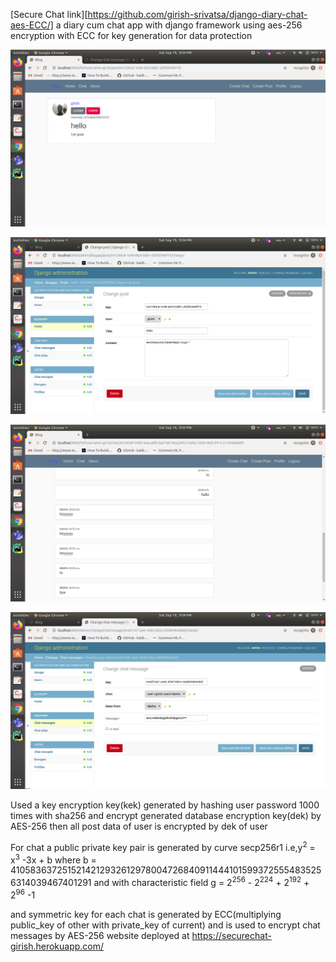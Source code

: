 [Secure Chat link][https://github.com/girish-srivatsa/django-diary-chat-aes-ECC/]
a diary cum chat app with django framework using aes-256 encryption with ECC for key generation for data protection

![HEllo](/images/post.png?raw=true "post on user screen")

![Hello](/images/post_encrypt.png?raw=true "post on database")

![HEllo](/images/chat.png?raw=true "chat on user screen")

![Hello](/images/chat_encrypt.png?raw=true "chat on database")

Used a key encryption key(kek) generated by hashing user password 1000 times with sha256 and encrypt generated database encryption key(dek) by AES-256
then all post data of user is encrypted by dek of user

For chat a public private key pair is generated by curve secp256r1 i.e,y<sup>2</sup> = x<sup>3</sup> -3x + b where b = 41058363725152142129326129780047268409114441015993725554835256314039467401291 and with characteristic field g = 2<sup>256</sup> - 2<sup>224</sup> + 2<sup>192</sup> + 2<sup>96</sup> -1

and symmetric key for each chat is generated by ECC(multiplying public_key of other with private_key of current) and is used to encrypt chat messages by AES-256
website deployed at https://securechat-girish.herokuapp.com/
